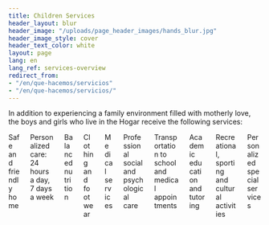 ```yaml
---
title: Children Services
header_layout: blur
header_image: "/uploads/page_header_images/hands_blur.jpg"
header_image_style: cover
header_text_color: white
layout: page
lang: en
lang_ref: services-overview
redirect_from:
- "/en/que-hacemos/servicios"
- "/en/que-hacemos/servicios/"
---
```


In addition to experiencing a family environment filled with motherly love, the boys and girls who live in the Hogar receive the following services:

<div class="columns pt-1 is-multiline is-vcentered is-centered">
  <div class="column is-one-third">
    <div class="card">
      <div class="card-content">
        <div class="title is-size-5 has-text-centered">
          Safe and friendly home
        </div>
      </div>
    </div>
  </div>

  <div class="column is-one-third">
    <div class="card">
      <div class="card-content">
        <div class="title is-size-5 has-text-centered">
          Personalized care: 24 hours a day, 7 days a week
        </div>
      </div>
    </div>
  </div>

  <div class="column is-one-third">
    <div class="card">
      <div class="card-content">
        <div class="title is-size-5 has-text-centered">
          Balanced nutrition
        </div>
      </div>
    </div>
  </div>

  <div class="column is-one-third">
    <div class="card">
      <div class="card-content">
        <div class="title is-size-5 has-text-centered">
          Clothing and footwear
        </div>
      </div>
    </div>
  </div>

  <div class="column is-one-third">
    <div class="card">
      <div class="card-content">
        <div class="title is-size-5 has-text-centered">
          Medical services
        </div>
      </div>
    </div>
  </div>

  <div class="column is-one-third">
    <div class="card">
      <div class="card-content">
        <div class="title is-size-5 has-text-centered">
          Professional social and psychological care
        </div>
      </div>
    </div>
  </div>
  
  <div class="column is-one-third">
    <div class="card">
      <div class="card-content">
        <div class="title is-size-5 has-text-centered">
          Transportation to school and medical appointments
        </div>
      </div>
    </div>
  </div>

  <div class="column is-one-third">
    <div class="card">
      <div class="card-content">
        <div class="title is-size-5 has-text-centered">
          Academic education and tutoring
        </div>
      </div>
    </div>
  </div>

  <div class="column is-one-third">
    <div class="card">
      <div class="card-content">
        <div class="title is-size-5 has-text-centered">
          Recreational, sporting and cultural activities
        </div>
      </div>
    </div>
  </div>

  <div class="column is-one-third">
    <div class="card">
      <div class="card-content">
        <div class="title is-size-5 has-text-centered">
          Personalized special services
        </div>
      </div>
    </div>
  </div>
</div>
